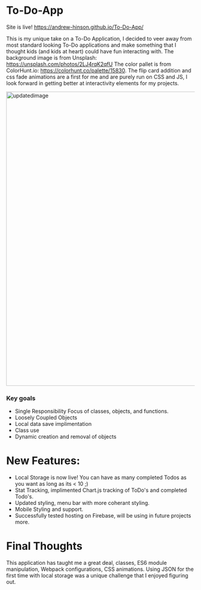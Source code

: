 # To-Do-App
Site is live! https://andrew-hinson.github.io/To-Do-App/

This is my unique take on a To-Do Application, I decided to veer away from most standard looking To-Do applications and make something that I thought kids (and kids at heart) could have fun interacting with. The background image is from Unsplash: https://unsplash.com/photos/2LJ4rqK2qfU The color pallet is from ColorHunt.io: https://colorhunt.co/palette/15830. The flip card addition and css fade animations are a first for me and are purely run on CSS and JS, I look forward in getting better at interactivity elements for my projects.

<img width="786" alt="updatedimage" src="https://user-images.githubusercontent.com/73917662/111659452-40d1a200-87db-11eb-8478-8a54cb1e51e7.png">





### Key goals 
* Single Responsibility Focus of classes, objects, and functions.
* Loosely Coupled Objects
* Local data save implimentation 
* Class use 
* Dynamic creation and removal of objects

# New Features:
* Local Storage is now live! You can have as many completed Todos as you want as long as its < 10 ;)
* Stat Tracking, implimented Chart.js tracking of ToDo's and completed Todo's.
* Updated styling, menu bar with more coherant styling.
* Mobile Styling and support. 
* Successfully tested hosting on Firebase, will be using in future projects more.



# Final Thoughts

This application has taught me a great deal, classes, ES6 module manipulation, Webpack configurations, CSS animations. Using JSON for the first time with local storage was a unique challenge that I enjoyed figuring out.



